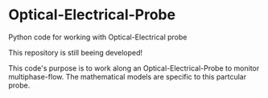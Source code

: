 # Optical-Electrical-Probe
Python code for working with Optical-Electrical probe

This repository is still beeing developed!

This code's purpose is to work along an Optical-Electrical-Probe to monitor multiphase-flow.
The mathematical models are specific to this partcular probe. 
